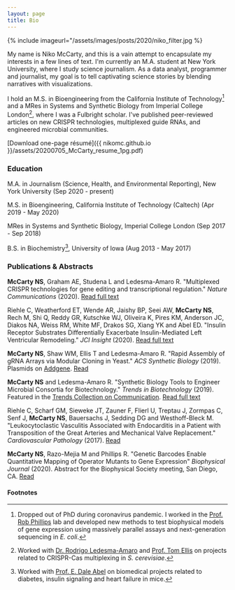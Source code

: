 ```yaml
---
layout: page
title: Bio
---
```


{% include imageurl="/assets/images/posts/2020/niko_filter.jpg %}

My name is Niko McCarty, and this is a vain attempt to encapsulate my interests in a few lines of text. I'm currently an M.A. student at New York University, where I study science journalism. As a data analyst, programmer and journalist, my goal is to tell captivating science stories by blending narratives with visualizations. 

I hold an M.S. in Bioengineering from the California Institute of Technology[^1] and a MRes in Systems and Synthetic Biology from Imperial College London[^2], where I was a Fulbright scholar. I've published peer-reviewed articles on new CRISPR technologies, multiplexed guide RNAs, and engineered microbial communities.

[Download one-page résumé]({{ nikomc.github.io }}/assets/20200705_McCarty_resume_1pg.pdf)

### Education

M.A. in Journalism (Science, Health, and Environmental Reporting), New York University (Sep 2020 - present)

M.S. in Bioengineering, California Institute of Technology (Caltech) (Apr 2019 - May 2020)

MRes in Systems and Synthetic Biology, Imperial College London (Sep 2017 - Sep 2018)

B.S. in Biochemistry[^3], University of Iowa (Aug 2013 - May 2017)

### Publications & Abstracts

**McCarty NS**, Graham AE, Studena L and Ledesma-Amaro R. "Multiplexed CRISPR technologies for gene editing and transcriptional regulation." _Nature Communications_ (2020). [Read full text](https://www.nature.com/articles/s41467-020-15053-x)

Riehle C, Weatherford ET, Wende AR, Jaishy BP, Seei AW, **McCarty NS**, Rech M, Shi Q, Reddy GR, Kutschke WJ, Oliveira K, Pires KM, Anderson JC, Diakos NA, Weiss RM, White MF, Drakos SG, Xiang YK and Abel ED. "Insulin Receptor Substrates Differentially Exacerbate Insulin-Mediated Left Ventricular Remodeling." _JCI Insight_ (2020). [Read full text](https://insight.jci.org/articles/view/134920)
    
**McCarty NS**, Shaw WM, Ellis T and Ledesma-Amaro R. "Rapid Assembly of gRNA Arrays via Modular Cloning in Yeast." _ACS Synthetic Biology_ (2019). Plasmids on [Addgene](https://www.addgene.org/browse/article/28203286/). [Read](https://pubs.acs.org/doi/10.1021/acssynbio.9b00041)

**McCarty NS** and Ledesma-Amaro R. "Synthetic Biology Tools to Engineer Microbial Consortia for Biotechnology." _Trends in Biotechnology_ (2019). Featured in the [Trends Collection on Communication](https://www.sciencedirect.com/journal/trends-in-cognitive-sciences/special-issue/103FC986131). [Read full text](https://www.cell.com/trends/biotechnology/fulltext/S0167-7799(18)30312-3)

Riehle C, Scharf GM, Sieweke JT, Zauner F, Flierl U, Treptau J, Zormpas C, Senf J, **McCarty NS**, Bauersachs J, Sedding DG and Westhoff-Bleck M. "Leukocytoclastic Vasculitis Associated with Endocarditis in a Patient with Transposition of the Great Arteries and Mechanical Valve Replacement." _Cardiovascular Pathology_ (2017). [Read](https://europepmc.org/article/med/28171828)

**McCarty NS**, Razo-Mejia M and Phillips R. "Genetic Barcodes Enable Quantitative Mapping of Operator Mutants to Gene Expression" _Biophysical Journal_ (2020). Abstract for the Biophysical Society meeting, San Diego, CA. [Read](https://www.cell.com/biophysj/fulltext/S0006-3495(19)34231-6)


#### Footnotes

[^1]: Dropped out of PhD during coronavirus pandemic. I worked in the [Prof. Rob Phillips](http://www.rpgroup.caltech.edu/) lab and developed new methods to test biophysical models of gene expression using massively parallel assays and next-generation sequencing in _E. coli_.
[^2]: Worked with [Dr. Rodrigo Ledesma-Amaro](https://www.imperial.ac.uk/people/r.ledesma-amaro) and [Prof. Tom Ellis](https://www.tomellislab.com/) on projects related to CRISPR-Cas multiplexing in _S. cerevisiae_.
[^3]: Worked with [Prof. E. Dale Abel](https://abel.lab.uiowa.edu/) on biomedical projects related to diabetes, insulin signaling and heart failure in mice.